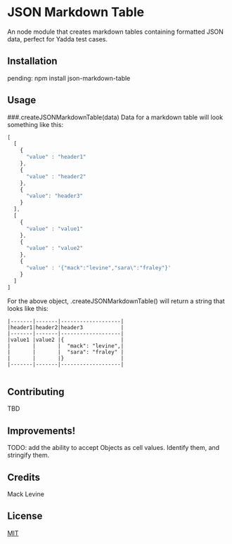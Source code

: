 # JSON Markdown Table

An node module that creates markdown tables containing formatted JSON data, perfect for Yadda test cases.

## Installation

pending: npm install json-markdown-table

## Usage

###.createJSONMarkdownTable(data)
Data for a markdown table will look something like this:
```javascript
[ 
  [ 
    { 
      "value" : "header1" 
    },
    { 
      "value" : "header2" 
    },
    { 
      "value": "header3" 
    } 
  ],
  [ 
    { 
      "value" : "value1" 
    },
    { 
      "value" : "value2" 
    },
    { 
      "value" : '{"mack":"levine","sara\":"fraley"}'
    } 
  ] 
]
```
For the above object, .createJSONMarkdownTable() will return a string that looks like this:

```
|-------|-------|-------------------|
|header1|header2|header3            |
|-------|-------|-------------------|
|value1 |value2 |{                  |
|       |       |  "mack": "levine",|
|       |       |  "sara": "fraley" |
|       |       |}                  |
|-------|-------|-------------------|


```

## Contributing

TBD

## Improvements!

TODO: add the ability to accept Objects as cell values. Identify them, and stringify them.

## Credits

Mack Levine

## License

[MIT](LICENSE)